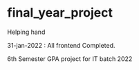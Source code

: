 # final_year_project

Helping hand 

31-jan-2022 : All frontend Completed.

6th Semester GPA project for IT batch 2022
